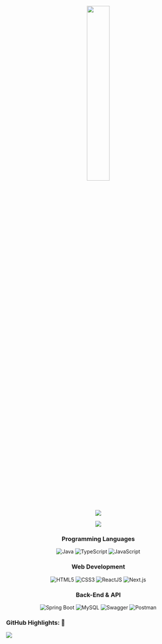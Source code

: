<p align="center"><img src="animation.gif" width="35%"></p>

<p align="center">
<img src="https://readme-typing-svg.herokuapp.com?font=Architects+Daughter&center=true&vCenter=true&duration=3000&color=%2338C2FF&size=40&height=200&width=800&lines=Heyyy!+I'm+Thành+Đạt+%3C3;I+am+a+2nd+yr+at+FPT+University;I'+am+a+Software+Engineering;Welcome+to+my+profile+!">
</p>

<p  align="center">
<img src="https://user-images.githubusercontent.com/73097560/115834477-dbab4500-a447-11eb-908a-139a6edaec5c.gif">             
<br>

<div align="center">
  
  ### **Programming Languages**
  ![Java](https://img.shields.io/badge/-Java-007396?style=for-the-badge&logo=Java&logoColor=white)
  ![TypeScript](https://img.shields.io/badge/-TypeScript-3178C6?style=for-the-badge&logo=typescript&logoColor=white)
  ![JavaScript](https://img.shields.io/badge/-JavaScript-F7DF1E?style=for-the-badge&logo=javascript&logoColor=black)

  ### **Web Development**
  ![HTML5](https://img.shields.io/badge/-HTML5-E34F26?style=for-the-badge&logo=html5&logoColor=white)
  ![CSS3](https://img.shields.io/badge/-CSS3-1572B6?style=for-the-badge&logo=css3&logoColor=white)
  ![ReactJS](https://img.shields.io/badge/-React-61DAFB?style=for-the-badge&logo=react&logoColor=black)
  ![Next.js](https://img.shields.io/badge/-Next.js-000000?style=for-the-badge&logo=nextdotjs&logoColor=white)

  ### **Back-End & API**
  ![Spring Boot](https://img.shields.io/badge/-Spring%20Boot-6DB33F?style=for-the-badge&logo=spring&logoColor=white)
  ![MySQL](https://img.shields.io/badge/-MySQL-4479A1?style=for-the-badge&logo=MySQL&logoColor=white)
  ![Swagger](https://img.shields.io/badge/-Swagger-85EA2D?style=for-the-badge&logo=swagger&logoColor=black)
  ![Postman](https://img.shields.io/badge/-Postman-FF6C37?style=for-the-badge&logo=postman&logoColor=white)

</div>




### GitHub Highlights: :blossom:
<a href="">
  <img align="center" src="http://github-readme-streak-stats.herokuapp.com?user=thanhdat2011&theme=material-palenight"/>
</a>

